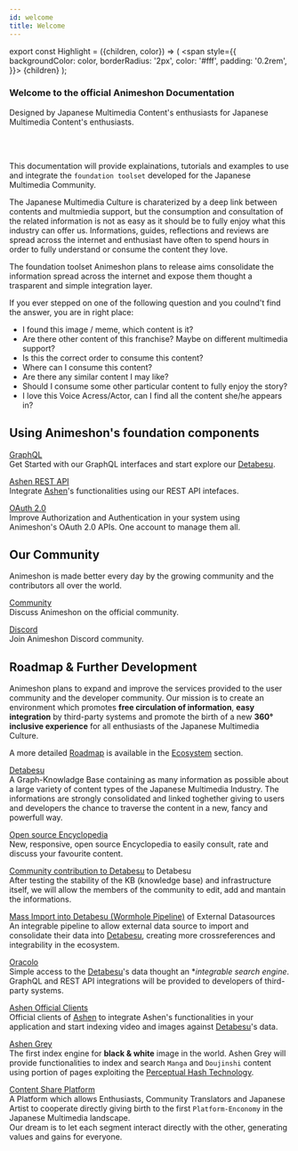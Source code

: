 ```yaml
---
id: welcome
title: Welcome
---
```


export const Highlight = ({children, color}) => (
  <span
    style={{
      backgroundColor: color,
      borderRadius: '2px',
      color: '#fff',
      padding: '0.2rem',
    }}>
    {children}
  </span>
);

### Welcome to the official Animeshon Documentation
<Highlight color="#f42555">Designed by Japanese Multimedia Content's enthusiasts for Japanese Multimedia Content's enthusiasts.</Highlight>

<br />
<br />

This documentation will provide explainations, tutorials and examples to use and integrate the `foundation toolset` developed for the Japanese Multimedia Community.

The Japanese Multimedia Culture is charaterized by a deep link between contents and multmiedia support, but the consumption and consultation of the related information is not as easy as it should be to fully enjoy what this industry can offer us. Informations, guides, reflections and reviews are spread across the internet and enthusiast have often to spend hours in order to fully understand or consume the content they love.


The foundation toolset Animeshon plans to release aims consolidate the information spread across the internet and expose them thought a trasparent and simple integration layer.  

If you ever stepped on one of the following question and you coulnd't find the answer, you are in right place:

* I found this image / meme, which content is it?
* Are there other content of this franchise? Maybe on different multimedia support?
* Is this the correct order to consume this content?
* Where can I consume this content?
* Are there any similar content I may like?
* Should I consume some other particular content to fully enjoy the story?
* I love this Voice Acress/Actor, can I find all the content she/he appears in?



## Using Animeshon's foundation components

[GraphQL](/docs/detabesu/graphql/quickstarts)   
Get Started with our GraphQL interfaces and start explore our [Detabesu](/docs/detabesu/introduction).

[Ashen REST API](/docs/ashen/reference/overview)  
Integrate [Ashen](/docs/ashen/introduction)'s functionalities using our REST API intefaces.

[OAuth 2.0](/docs/oauth2/introduction)   
Improve Authorization and Authentication in your system using Animeshon's OAuth 2.0 APIs. One account to manage them all.

## Our Community
Animeshon is made better every day by the growing community and the contributors all over the world.

[Community](https://discuss.animeshon.com/)   
Discuss Animeshon on the official community.

[Discord](https://discord.com/invite/WvNsjtR)   
Join Animeshon Discord community.

## Roadmap & Further Development
Animeshon plans to expand and improve the services provided to the user community and the developer community. Our mission is to create an environment which promotes **free circulation of information**, **easy integration** by third-party systems and promote the birth of a new **360° inclusive experience** for all enthusiasts of the Japanese Multimedia Culture.

A more detailed [Roadmap](/docs/ecosystem/roadmap) is available in the [Ecosystem](/docs/ecosystem/introduction) section.

[Detabesu](/docs/detabesu/introduction)   
A Graph-Knowladge Base containing as many information as possible about a large variety of content types of the Japanese Multimedia Industry. The informations are strongly consolidated and linked toghether giving to users and developers the chance to traverse the content in a new, fancy and powerfull way.

[Open source Encyclopedia](/docs/encyclopedia/introduction)   
New, responsive, open source Encyclopedia to easily consult, rate and discuss your favourite content.

[Community contribution to Detabesu](/docs/ecosystem/roadmap) to Detabesu   
After testing the stability of the KB (knowledge base) and infrastructure itself, we will allow the members of the community to edit, add and mantain the informations.

[Mass Import into Detabesu (Wormhole Pipeline)](/docs/ecosystem/roadmap) of External Datasources   
An integrable pipeline to allow external data source to import and consolidate their data into [Detabesu](/docs/detabesu/introduction), creating more crossreferences and integrability in the ecosystem.

[Oracolo](/docs/search-engine/introduction)   
Simple access to the [Detabesu](/docs/detabesu/introduction)'s data thought an **integrable search engine*. GraphQL and REST API integrations will be provided to developers of third-party systems.

[Ashen Official Clients](/docs/ecosystem/roadmap)   
Official clients of [Ashen](/docs/ashen/introduction) to integrate Ashen's functionalities in your application and start indexing video and images against [Detabesu](/docs/detabesu/introduction)'s data.

[Ashen Grey](/docs/ecosystem/roadmap)   
The first index engine for **black & white** image in the world. Ashen Grey will provide functionalities to index and search `Manga` and `Doujinshi` content using portion of pages exploiting the [Perceptual Hash Technology](https://en.wikipedia.org/wiki/Perceptual_hashing).

[Content Share Platform](/docs/ecosystem/roadmap)   
A Platform which allows Enthusiasts, Community Translators and Japanese Artist to cooperate directly giving birth to the first `Platform-Enconomy` in the Japanese Multimedia landscape.  
Our dream is to let each segment interact directly with the other, generating values and gains for everyone.
